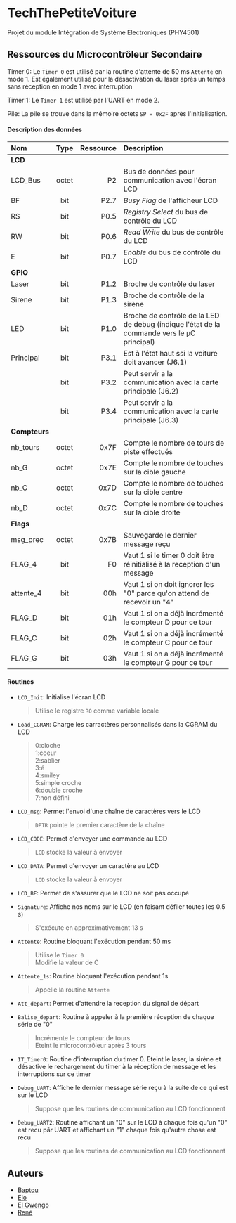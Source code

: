 # TechThePetiteVoiture
Projet du module Intégration de Système Electroniques (PHY4501)


## Ressources du Microcontrôleur Secondaire

Timer 0:
Le `Timer 0` est utilisé par la routine d'attente de 50 ms `Attente` en mode 1.
Est également utilisé pour la désactivation du laser après un temps sans réception en mode 1 avec interruption 

Timer 1:
Le `Timer 1` est utilisé par l'UART en mode 2.

Pile:
La pile se trouve dans la mémoire octets `SP = 0x2F` après l'initialisation.

#### Description des données

| Nom           | Type  | Ressource | Description                                                                                |
|:--------------|:-----:|----------:|:-------------------------------------------------------------------------------------------|
| **LCD**       |       |           |                                                                                            |
| LCD_Bus       | octet |        P2 | Bus de données pour communication avec l'écran LCD                                         |
| BF            |  bit  |      P2.7 | _Busy Flag_ de l'afficheur LCD                                                             |
| RS            |  bit  |      P0.5 | _Registry Select_ du bus de contrôle du LCD                                                |
| RW            |  bit  |      P0.6 | _Read <span style="text-decoration: overline">Write</span>_ du bus de contrôle du LCD      |
| E             |  bit  |      P0.7 | _Enable_ du bus de contrôle du LCD                                                         |
| **GPIO**      |       |           |                                                                                            |
| Laser         |  bit  |      P1.2 | Broche de contrôle du laser                                                                |
| Sirene        |  bit  |      P1.3 | Broche de contrôle de la sirène                                                            |
| LED           |  bit  |      P1.0 | Broche de contrôle de la LED de debug (indique l'état de la commande vers le µC principal) |
| Principal     |  bit  |      P3.1 | Est à l'état haut ssi la voiture doit avancer (J6.1)                                       |
|               |  bit  |      P3.2 | Peut servir a la communication avec la carte principale (J6.2)                             |
|               |  bit  |      P3.4 | Peut servir a la communication avec la carte principale (J6.3)                             |
| **Compteurs** |       |           |                                                                                            |
| nb_tours      | octet |      0x7F | Compte le nombre de tours de piste effectués                                               |
| nb_G          | octet |      0x7E | Compte le nombre de touches sur la cible gauche                                            |
| nb_C          | octet |      0x7D | Compte le nombre de touches sur la cible centre                                            |
| nb_D          | octet |      0x7C | Compte le nombre de touches sur la cible droite                                            |
| **Flags**     |       |           |                                                                                            |
| msg_prec      | octet |      0x7B | Sauvegarde le dernier message reçu                                                         |
| FLAG_4        |  bit  |        F0 | Vaut 1 si le timer 0 doit être réinitialisé à la reception d'un message                    |
| attente_4     |  bit  |       00h | Vaut 1 si on doit ignorer les "0" parce qu'on attend de recevoir un "4"                    |
| FLAG_D        |  bit  |       01h | Vaut 1 si on a déjà incrémenté le compteur D pour ce tour                                  |
| FLAG_C        |  bit  |       02h | Vaut 1 si on a déjà incrémenté le compteur C pour ce tour                                  |
| FLAG_G        |  bit  |       03h | Vaut 1 si on a déjà incrémenté le compteur G pour ce tour                                  |
#### Routines
- `LCD_Init`:
    Initialise l'écran LCD
    > Utilise le registre `R0` comme variable locale
    
- `Load_CGRAM`:
    Charge les carractères personnalisés dans la CGRAM du LCD<br>
    >0:cloche<br>
    >1:coeur<br>
    >2:sablier<br>
    >3:é<br>
    >4:smiley<br>
    >5:simple croche<br>
    >6:double croche<br>
    >7:non défini<br>

- `LCD_msg`:
    Permet l'envoi d'une chaîne de caractères vers le LCD
    > `DPTR` pointe le premier caractère de la chaîne

- `LCD_CODE`:
    Permet d'envoyer une commande au LCD
    > `LCD` stocke la valeur à envoyer

- `LCD_DATA`:
    Permet d'envoyer un caractère au LCD
    > `LCD` stocke la valeur à envoyer

- `LCD_BF`:
    Permet de s'assurer que le LCD ne soit pas occupé
    
- `Signature`:
    Affiche nos noms sur le LCD (en faisant défiler toutes les 0.5 s)    
    >S'exécute en approximativement 13 s

- `Attente`:
    Routine bloquant l'exécution pendant 50 ms
    > Utilise le `Timer 0`<br>
    > Modifie la valeur de C
    
- `Attente_1s`:
    Routine bloquant l'exécution pendant 1s
    > Appelle la routine `Attente` 
    
- `Att_depart`:
    Permet d'attendre la reception du signal de départ

- `Balise_depart`:
    Routine à appeler à la première réception de chaque série de "0"
    > Incrémente le compteur de tours<br>
    > Eteint le microcontrôleur après 3 tours
 
- `IT_Timer0`:
    Routine d'interruption du timer 0.
    Eteint le laser, la sirène et désactive le rechargement du timer à la réception de message et les interruptions sur ce timer

- `Debug_UART`:
    Affiche le dernier message série reçu à la suite de ce qui est sur le LCD
    > Suppose que les routines de communication au LCD fonctionnent

- `Debug_UART2`:
    Routine affichant un "0" sur le LCD à chaque fois qu'un "0" est recu pâr UART et affichant un "1" chaque fois qu'autre chose est recu	
    > Suppose que les routines de communication au LCD fonctionnent
## Auteurs
  - [Baptou](https://github.com/bapt117)
  - [Elo](https://github.com/elomhs)
  - [El Gwengo](https://github.com/gwenser)
  - [René](https://github.com/rene-INTech)
 

